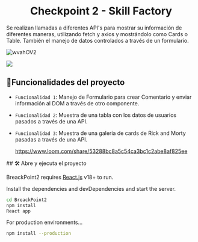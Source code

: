 <h1 align="center">  Checkpoint 2 - Skill Factory  </h1>


Se realizan llamadas a diferentes API's para mostrar su información de diferentes maneras, utilizando fetch y axios y mostrándolo como Cards o Table. 
También el manejo de datos controlados a través de un formulario.

![wvahOV2](https://user-images.githubusercontent.com/23712018/189548701-0af46e8b-1a98-487b-ba3e-6bd03732353a.jpeg)

<p align="left">
   <img src="https://img.shields.io/badge/STATUS-EN%20DESAROLLO-green">
</p>
   
## :hammer:Funcionalidades del proyecto

- `Funcionalidad 1`: Manejo de Formulario para crear Comentario y enviar información al DOM a través de otro componente.

- `Funcionalidad 2`: Muestra de una tabla con los datos de usuarios pasados a través de una API.

- `Funcionalidad 3`: Muestra de una galeria de cards de Rick and Morty pasadas a través de una API.



   https://www.loom.com/share/53288bc8a5c54ca3bc1c2abe8af825ee

\## 🛠️ Abre y ejecuta el proyecto

BreackPoint2 requires [React.js](https://es.reactjs.org/) v18+ to run.

Install the dependencies and devDependencies and start the server.

```sh
cd BreackPoint2
npm install
React app
```

For production environments...

```sh
npm install --production

```


[//]: # (These are reference links used in the body of this note and get stripped out when the markdown processor does its job. There is no need to format nicely because it shouldn't be seen. Thanks SO - http://stackoverflow.com/questions/4823468/store-comments-in-markdown-syntax)
